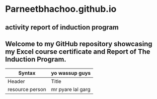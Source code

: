 # Parneetbhachoo.github.io
## activity report of induction program 
## Welcome to my GitHub repository showcasing my Excel course certificate and Report of The Induction Program. 
| Syntax | yo wassup guys |
| ----------- | ----------- |
| Header | Title |
| resource person | mr pyare lal garg|
